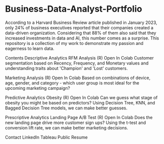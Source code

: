 # Business-Data-Analyst-Portfolio

According to a Harvard Business Review article published in January 2023, only 24% of business executives reported that their companies created a data-driven organization. Considering that 88% of them also said that they increased investments in data and AI, this number comes as a surprise. This repository is a collection of my work to demonstrate my passion and eagerness to learn data.

Contents
Descriptive Analytics
RFM Analysis (R) Open In Colab
Customer segmentation based on Recency, Frequency, and Monetary values and understanding traits about 'Champion' and 'Lost' customers.

Marketing Analysis (R) Open In Colab
Based on combinations of device, age, gender, and category - which user group is most ideal for the upcoming marketing campaign?

Predictive Analytics
Obesity (R) Open In Colab
Can we guess what stage of obesity you might be based on predictors? Using Decision Tree, KNN, and Bagged Decision Tree models, we can make better guesses.

Prescriptive Analytics
Landing Page A/B Test (R) Open In Colab
Does the new landing page drive more customer sign ups? Using the t-test and conversion lift rate, we can make better marketing decisions.

Contact
LinkedIn
Tableau Public
Resume
